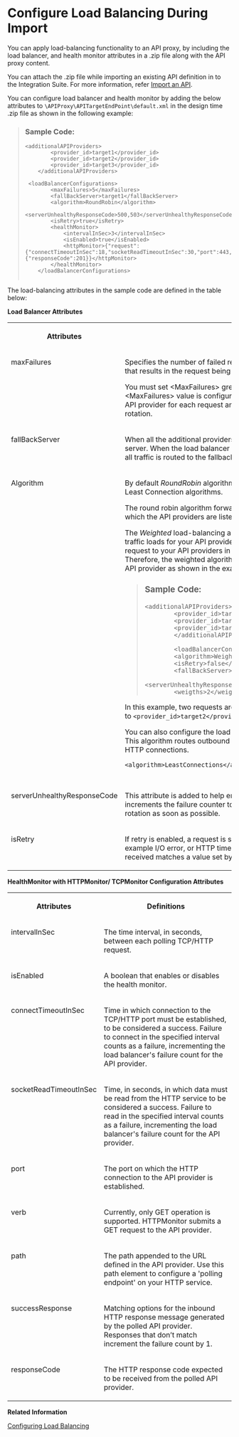 <!-- loio2cd47e20b62344379b0f1b09ea184b33 -->

# Configure Load Balancing During Import

You can apply load-balancing functionality to an API proxy, by including the load balancer, and health monitor attributes in a .zip file along with the API proxy content.

You can attach the .zip file while importing an existing API definition in to the Integration Suite. For more information, refer [Import an API](import-an-api-9342a93.md).

You can configure load balancer and health monitor by adding the below attributes to `\APIProxy\APITargetEndPoint\default.xml` in the design time .zip file as shown in the following example:

> ### Sample Code:  
> ```
> <additionalAPIProviders>
>         <provider_id>target1</provider_id>
>         <provider_id>target2</provider_id>
>         <provider_id>target3</provider_id>
>     </additionalAPIProviders>
> 
>  <loadBalancerConfigurations>
>         <maxFailures>5</maxFailures>
>         <fallBackServer>target1</fallBackServer>
>         <algorithm>RoundRobin</algorithm>
>         <serverUnhealthyResponseCode>500,503</serverUnhealthyResponseCode>
>         <isRetry>true</isRetry>
>         <healthMonitor>
>             <intervalInSec>3</intervalInSec>
>             <isEnabled>true</isEnabled>
>             <httpMonitor>{"request":{"connectTimeoutInSec":18,"socketReadTimeoutInSec":30,"port":443,"verb":"GET","path":"/healthcheck"},"successResponse":{"responseCode":201}}</httpMonitor>
>         </healthMonitor>
>     </loadBalancerConfigurations>
> 
> 
> ```

The load-balancing attributes in the sample code are defined in the table below:

**Load Balancer Attributes**


<table>
<tr>
<th valign="top">

Attributes

</th>
<th valign="top">

Definitions

</th>
</tr>
<tr>
<td valign="top">

maxFailures

</td>
<td valign="top">

Specifies the number of failed requests from the API proxy to the API provider that results in the request being redirected to another API provider.

You must set <MaxFailures\> greater than 0 when using the HealthMonitor. When <MaxFailures\> value is configured as 0, the Load Balancer tries to connect to the API provider for each request and never removes the API provider from the rotation.

</td>
</tr>
<tr>
<td valign="top">

fallBackServer

</td>
<td valign="top">

When all the additional providers fail, then all the requests are sent to this fallback server. When the load balancer determines that all API providers are unavailable, all traffic is routed to the fallback server.

</td>
</tr>
<tr>
<td valign="top">

Algorithm

</td>
<td valign="top">

By default *RoundRobin* algorithm is used. But you can also use Weighted and Least Connection algorithms.

The round robin algorithm forwards a request to each API provider in the order in which the API providers are listed in the target endpoint HTTP connection.

The *Weighted* load-balancing algorithm enables you to configure proportional traffic loads for your API providers. The weighted load-balancer distributes request to your API providers in direct proportion to each API provider 's weight. Therefore, the weighted algorithm requires you to set a weight attribute for each API provider as shown in the example below:

> ### Sample Code:  
> ```
> <additionalAPIProviders>
>         <provider_id>target1</provider_id>
>         <provider_id>target2</provider_id>
>         <provider_id>target3</provider_id>
>         </additionalAPIProviders>
> 
>         <loadBalancerConfigurations>
>         <algorithm>Weighted</algorithm>
>         <isRetry>false</isRetry>
>         <fallBackServer>target1</fallBackServer>
>         <serverUnhealthyResponseCode>500,502,503</serverUnhealthyResponseCode>
>         <weigths>2</weigths>
> ```

In this example, two requests are routed to API providers for every request routed to `<provider_id>target2</provider_id>`.

You can also configure the load-balancer to use the *Least Connection* algorithm. This algorithm routes outbound requests to the API providers with fewest open HTTP connections.

```
<algorithm>LeastConnections</algorithm>
        
```



</td>
</tr>
<tr>
<td valign="top">

serverUnhealthyResponseCode

</td>
<td valign="top">

This attribute is added to help ensure that bad HTTP responses, such as 500, increments the failure counter to take an unhealthy server out of load-balancing rotation as soon as possible.

</td>
</tr>
<tr>
<td valign="top">

isRetry

</td>
<td valign="top">

If retry is enabled, a request is sent whenever a response failure occurs, for example I/O error, or HTTP timeout. A request is also sent whenever the response received matches a value set by the <serverUnhealthyResponseCode\>.

</td>
</tr>
</table>

**HealthMonitor with HTTPMonitor/ TCPMonitor Configuration Attributes**


<table>
<tr>
<th valign="top">

Attributes

</th>
<th valign="top">

Definitions

</th>
</tr>
<tr>
<td valign="top">

intervalInSec

</td>
<td valign="top">

The time interval, in seconds, between each polling TCP/HTTP request.

</td>
</tr>
<tr>
<td valign="top">

isEnabled

</td>
<td valign="top">

A boolean that enables or disables the health monitor.

</td>
</tr>
<tr>
<td valign="top">

connectTimeoutInSec

</td>
<td valign="top">

Time in which connection to the TCP/HTTP port must be established, to be considered a success. Failure to connect in the specified interval counts as a failure, incrementing the load balancer's failure count for the API provider.

</td>
</tr>
<tr>
<td valign="top">

socketReadTimeoutInSec

</td>
<td valign="top">

Time, in seconds, in which data must be read from the HTTP service to be considered a success. Failure to read in the specified interval counts as a failure, incrementing the load balancer's failure count for the API provider.

</td>
</tr>
<tr>
<td valign="top">

port

</td>
<td valign="top">

The port on which the HTTP connection to the API provider is established.

</td>
</tr>
<tr>
<td valign="top">

verb

</td>
<td valign="top">

Currently, only GET operation is supported. HTTPMonitor submits a GET request to the API provider.

</td>
</tr>
<tr>
<td valign="top">

path

</td>
<td valign="top">

The path appended to the URL defined in the API provider. Use this path element to configure a 'polling endpoint' on your HTTP service.

</td>
</tr>
<tr>
<td valign="top">

successResponse

</td>
<td valign="top">

Matching options for the inbound HTTP response message generated by the polled API provider. Responses that don’t match increment the failure count by 1.

</td>
</tr>
<tr>
<td valign="top">

responseCode

</td>
<td valign="top">

The HTTP response code expected to be received from the polled API provider.

</td>
</tr>
</table>

**Related Information**  


[Configuring Load Balancing](configuring-load-balancing-503a3aa.md "You can configure load-balancing functionality for an API proxy from the API Management, API Portal.")

